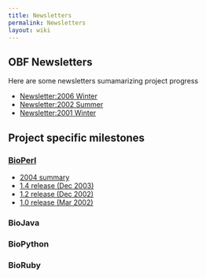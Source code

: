 ```yaml
---
title: Newsletters
permalink: Newsletters
layout: wiki
---
```


## OBF Newsletters

Here are some newsletters sumamarizing project progress

- [Newsletter:2006 Winter](Newsletter:2006_Winter "wikilink")
- [Newsletter:2002 Summer](Newsletter:2002_Summer "wikilink")
- [Newsletter:2001 Winter](Newsletter:2001_Winter "wikilink")

## Project specific milestones

### [BioPerl](https://bioperl.org "wikilink")

- [2004
  summary](http://bioperl.org/pipermail/bioperl-announce-l/2004-December/000220.html)
- [1.4 release (Dec
  2003)](http://news.open-bio.org/archives/2003_12.html)
- [1.2 release (Dec
  2002)](http://bioperl.org/pipermail/bioperl-announce-l/2002-December/000197.html)
- [1.0 release (Mar
  2002)](http://bioperl.org/pipermail/bioperl-announce-l/2002-March/000186.html)

### BioJava

### BioPython

### BioRuby
